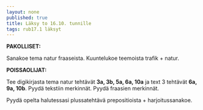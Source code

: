 ```yaml
---
layout: none
published: true
title: Läksy to 16.10. tunnille
tags: rub17.1 läksyt
---
```

**PAKOLLISET:**

Sanakoe tema natur fraaseista. Kuuntelukoe teemoista trafik + natur.

**POISSAOLIJAT:**

Tee digikirjasta tema natur tehtävät **3a, 3b, 5a, 6a, 10a** ja text 3 tehtävät **6a, 9a, 10b**. Pyydä tekstiin merkinnät. Pyydä fraasien merkinnät.

Pyydä opelta halutessasi plussatehtävä prepositioista + harjoitussanakoe.
